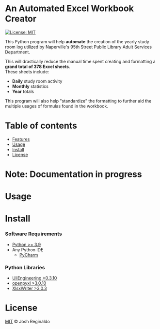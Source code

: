 # An Automated Excel Workbook Creator
[![License: MIT](https://img.shields.io/badge/License-MIT-yellow.svg)](LICENSE)

This Python program will help **automate** the creation of the yearly study room log utilized by 
Naperville's 95th Street Public Library Adult Services Department.  

This will drastically reduce the manual time spent creating and formatting a **grand total of 378 Excel sheets**.  
These sheets include:  
- **Daily** study room activity 
- **Monthly** statistics
- **Year** totals

This program will also help "standardize" the formatting to further aid the multiple usages of formulas found in the workbook.

# Table of contents
- [Features](#features)
- [Usage](#usage)
- [Install](#install)
- [License](#license)

# Note: Documentation in progress

# Usage

# Install
### Software Requirements
- [Python >= 3.9](https://www.python.org/downloads/)
- Any Python IDE
  - [PyCharm](https://www.jetbrains.com/pycharm/download/)

### Python Libraries
- [UliEngineering >0.3.10](https://pypi.org/project/UliEngineering/)
- [openpyxl >3.0.10](https://pypi.org/project/openpyxl/)
- [XlsxWriter >3.0.3 ](https://pypi.org/project/XlsxWriter/)

# License
[MIT](LICENSE) © Josh Reginaldo

